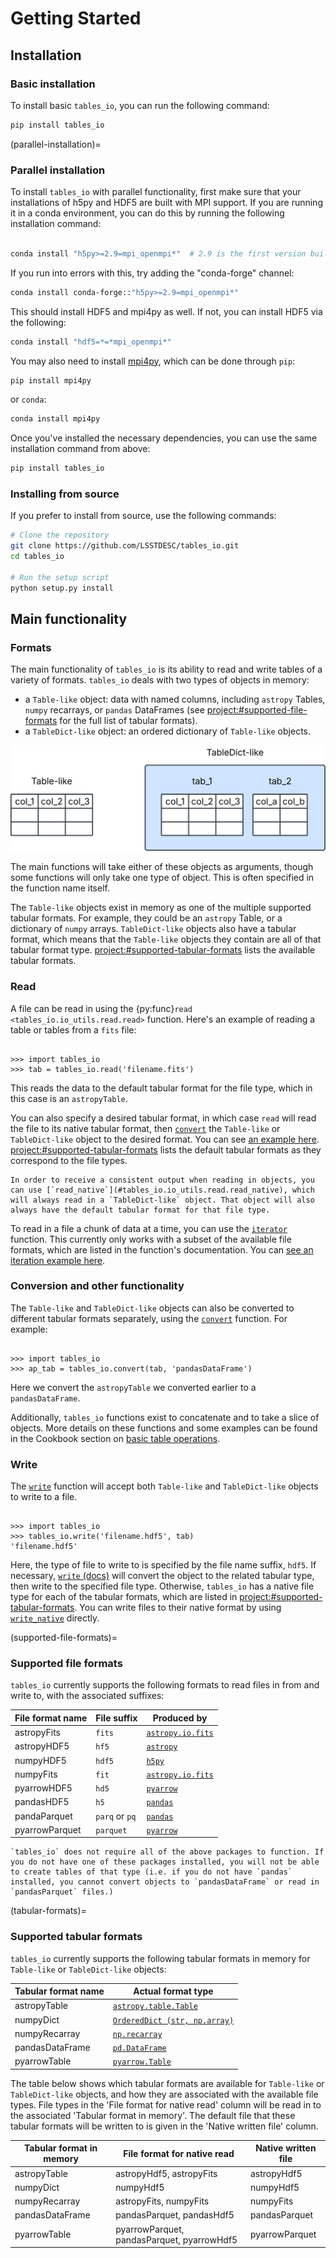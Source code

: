 # Getting Started

## Installation

### Basic installation

To install basic `tables_io`, you can run the following command:

```bash
pip install tables_io
```

(parallel-installation)=

### Parallel installation

To install `tables_io` with parallel functionality, first make sure that your installations of h5py and HDF5 are built with MPI support. If you are running it in a conda environment, you can do this by running the following installation command:

```bash

conda install "h5py>=2.9=mpi_openmpi*"  # 2.9 is the first version built with mpi on this channel

```

If you run into errors with this, try adding the "conda-forge" channel:

```bash
conda install conda-forge::"h5py>=2.9=mpi_openmpi*"
```

This should install HDF5 and mpi4py as well. If not, you can install HDF5 via the following:

```bash
conda install "hdf5=*=*mpi_openmpi*"
```

You may also need to install [mpi4py](https://mpi4py.readthedocs.io/en/stable/install.html), which can be done through `pip`:

```bash
pip install mpi4py
```

or `conda`:

```bash
conda install mpi4py
```

Once you've installed the necessary dependencies, you can use the same installation command from above:

```bash
pip install tables_io
```

### Installing from source

If you prefer to install from source, use the following commands:

```bash
# Clone the repository
git clone https://github.com/LSSTDESC/tables_io.git
cd tables_io

# Run the setup script
python setup.py install
```

## Main functionality

### Formats

The main functionality of `tables_io` is its ability to read and write tables of a variety of formats. `tables_io` deals with two types of objects in memory:

- a `Table-like` object: data with named columns, including `astropy` Tables, `numpy` recarrays, or `pandas` DataFrames (see <project:#supported-file-formats> for the full list of tabular formats).
- a `TableDict-like` object: an ordered dictionary of `Table-like` objects.

![table-vs-tabledict](assets/table_vs_tabledict_diagram.svg)

The main functions will take either of these objects as arguments, though some functions will only take one type of object. This is often specified in the function name itself.

The `Table-like` objects exist in memory as one of the multiple supported tabular formats. For example, they could be an `astropy` Table, or a dictionary of `numpy` arrays. `TableDict-like` objects also have a tabular format, which means that the `Table-like` objects they contain are all of that tabular format type. <project:#supported-tabular-formats> lists the available tabular formats.

### Read

A file can be read in using the {py:func}`read <tables_io.io_utils.read.read>` function. Here's an example of reading a table or tables from a `fits` file:

```{doctest}

>>> import tables_io
>>> tab = tables_io.read('filename.fits')

```

This reads the data to the default tabular format for the file type, which in this case is an `astropyTable`.

You can also specify a desired tabular format, in which case `read` will read the file to its native tabular format, then [`convert`](#tables_io.conv.conv_tabledict.convert) the `Table-like` or `TableDict-like` object to the desired format. You can see [an example here](cookbook.md#read-in-a-file-to-a-specific-format). <project:#supported-tabular-formats> lists the default tabular formats as they correspond to the file types.

```{note}
In order to receive a consistent output when reading in objects, you can use [`read_native`](#tables_io.io_utils.read.read_native), which will always read in a `TableDict-like` object. That object will also always have the default tabular format for that file type.
```

To read in a file a chunk of data at a time, you can use the [`iterator`](#tables_io.io_utils.iterator.iterator) function. This currently only works with a subset of the available file formats, which are listed in the function's documentation. You can [see an iteration example here](cookbook.md#iterating-through-data-in-an-hdf5-file).

### Conversion and other functionality

The `Table-like` and `TableDict-like` objects can also be converted to different tabular formats separately, using the [`convert`](#tables_io.conv.conv_tabledict.convert) function. For example:

```{doctest}

>>> import tables_io
>>> ap_tab = tables_io.convert(tab, 'pandasDataFrame')

```

Here we convert the `astropyTable` we converted earlier to a `pandasDataFrame`.

Additionally, `tables_io` functions exist to concatenate and to take a slice of objects. More details on these functions and some examples can be found in the Cookbook section on [basic table operations](cookbook.md#basic-table-operations).

### Write

The [`write`](#tables_io.io_utils.write.write) function will accept both `Table-like` and `TableDict-like` objects to write to a file.

```{doctest}

>>> import tables_io
>>> tables_io.write('filename.hdf5', tab)
'filename.hdf5'

```

Here, the type of file to write to is specified by the file name suffix, `hdf5`. If necessary, [`write` (docs)](#tables_io.io_utils.write.write) will convert the object to the related tabular type, then write to the specified file type. Otherwise, `tables_io` has a native file type for each of the tabular formats, which are listed in <project:#supported-tabular-formats>. You can write files to their native format by using [`write_native`](#tables_io.io_utils.write.write_native) directly.

(supported-file-formats)=

### Supported file formats

`tables_io` currently supports the following formats to read files in from and write to, with the associated suffixes:

| File format name | File suffix    | Produced by                                                                            |
| ---------------- | -------------- | -------------------------------------------------------------------------------------- |
| astropyFits      | `fits`         | [`astropy.io.fits`](https://docs.astropy.org/en/stable/io/fits/index.html)             |
| astropyHDF5      | `hf5`          | [`astropy`](https://docs.astropy.org/en/stable/io/unified.html#hdf5)                   |
| numpyHDF5        | `hdf5`         | [`h5py`](https://docs.h5py.org/en/stable/quick.html#appendix-creating-a-file)          |
| numpyFits        | `fit`          | [`astropy.io.fits`](https://docs.astropy.org/en/stable/io/fits/index.html)             |
| pyarrowHDF5      | `hd5`          | [`pyarrow`](https://arrow.apache.org/docs/python/getstarted.html)                      |
| pandasHDF5       | `h5`           | [`pandas`](https://pandas.pydata.org/pandas-docs/stable/user_guide/io.html#io-hdf5)    |
| pandaParquet     | `parq` or `pq` | [`pandas`](https://pandas.pydata.org/pandas-docs/stable/user_guide/10min.html#parquet) |
| pyarrowParquet   | `parquet`      | [`pyarrow`](https://arrow.apache.org/docs/python/parquet.html)                         |

```{note}
`tables_io` does not require all of the above packages to function. If you do not have one of these packages installed, you will not be able to create tables of that type (i.e. if you do not have `pandas` installed, you cannot convert objects to `pandasDataFrame` or read in `pandasParquet` files.)
```

(tabular-formats)=

### Supported tabular formats

`tables_io` currently supports the following tabular formats in memory for `Table-like` or `TableDict-like` objects:

| Tabular format name | Actual format type                                                                                          |
| ------------------- | ----------------------------------------------------------------------------------------------------------- |
| astropyTable        | [`astropy.table.Table`](https://docs.astropy.org/en/stable/table/index.html)                                |
| numpyDict           | [`OrderedDict (str, np.array)`](https://docs.python.org/3/library/collections.html#collections.OrderedDict) |
| numpyRecarray       | [`np.recarray`](https://numpy.org/doc/stable/reference/generated/numpy.recarray.html)                       |
| pandasDataFrame     | [`pd.DataFrame`](https://pandas.pydata.org/pandas-docs/stable/reference/api/pandas.DataFrame.html)          |
| pyarrowTable        | [`pyarrow.Table`](https://arrow.apache.org/docs/python/generated/pyarrow.Table.html)                        |

The table below shows which tabular formats are available for `Table-like` or `TableDict-like` objects, and how they are associated with the available file types. File types in the 'File format for native read' column will be read in to the associated 'Tabular format in memory'. The default file that these tabular formats will be written to is given in the 'Native written file' column.

| Tabular format in memory | File format for native read                | Native written file |
| ------------------------ | ------------------------------------------ | ------------------- |
| astropyTable             | astropyHdf5, astropyFits                   | astropyHdf5         |
| numpyDict                | numpyHdf5                                  | numpyHdf5           |
| numpyRecarray            | astropyFits, numpyFits                     | numpyFits           |
| pandasDataFrame          | pandasParquet, pandasHdf5                  | pandasParquet       |
| pyarrowTable             | pyarrowParquet, pandasParquet, pyarrowHdf5 | pyarrowParquet      |
